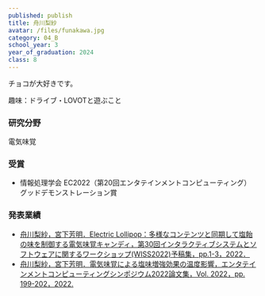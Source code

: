 ```yaml
---
published: publish
title: 舟川梨紗
avatar: /files/funakawa.jpg
category: 04_B
school_year: 3
year_of_graduation: 2024
class: 8
---
```

チョコが大好きです。

趣味：ドライブ・LOVOTと遊ぶこと

### **研究分野**

電気味覚

### **受賞**

* 情報処理学会 EC2022（第20回エンタテインメントコンピューティング） グッドデモンストレーション賞

### **発表業績**

* [舟川梨紗，宮下芳明．Electric Lollipop：多様なコンテンツと同期して塩飴の味を制御する電気味覚キャンディ，第30回インタラクティブシステムとソフトウェアに関するワークショップ(WISS2022)予稿集，pp.1-3，2022．](https://research.miyashita.com/papers/D270)
* [舟川梨紗，宮下芳明．電気味覚による塩味増強効果の温度影響，エンタテインメントコンピューティングシンポジウム2022論文集，Vol. 2022，pp. 199-202，2022.](https://research.miyashita.com/papers/D254)